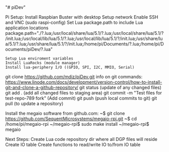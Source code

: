 "# piDev" 

Pi Setup:
Install Raspbian Buster with desktop
Setup network
Enable SSH and VNC (sudo raspi-config)
Set Lua package.path to include Lua application locations
	package.path="./?.lua;/usr/local/share/lua/5.1/?.lua;/usr/local/share/lua/5.1/?/init.lua;/usr/local/lib/lua/5.1/?.lua;/usr/local/lib/lua/5.1/?/init.lua;/usr/share/lua/5.1/?.lua;/usr/share/lua/5.1/?/init.lua;/home/pi/Documents/?.lua;/home/pi/Documents/piDev/?.lua"


	Setup Lua enviroment variables
	Install LuaRocks (module manager)
	Install lua-periphery I/O ((GPIO, SPI, I2C, MMIO, Serial)

git clone https://github.com/mdiz/piDev.git
info on git commands: https://www.linode.com/docs/development/version-control/how-to-install-git-and-clone-a-github-repository/
git status (update of any changed files)
git add . (add all changed files to staging area)
git commit -m "Test files for test-repo-789 fork" (Add commit)
git push (push local commits to git)
git pull (to update a repository)


Install the megaio software from github.com:
~$ git clone https://github.com/SequentMicrosystems/megaio-rpi.git
~$ cd /home/pi/megaio-rpi
~/megaio-rpi$ sudo make install
~/megaio-rpi$ megaio



Next Steps:
Create Lua code repository dir where all DGP files will reside
Create IO table
Create functions to read/write IO to/from IO table